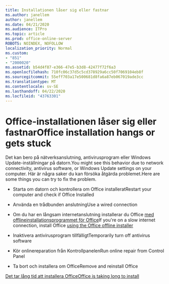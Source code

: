```yaml
---
title: Installationen låser sig eller fastnar
ms.author: janellem
author: janellem
ms.date: 04/21/2020
ms.audience: ITPro
ms.topic: article
ms.prod: office-online-server
ROBOTS: NOINDEX, NOFOLLOW
localization_priority: Normal
ms.custom:
- "851"
- "2000020"
ms.assetid: b54d4f87-e366-47e5-b3d8-42477f72f6a3
ms.openlocfilehash: 710fc06c37d5c5cd378929a6cc50f7069104eb8f
ms.sourcegitcommit: 55eff703a17e500681d8fa6a87eb067019ade3cc
ms.translationtype: MT
ms.contentlocale: sv-SE
ms.lasthandoff: 04/22/2020
ms.locfileid: "43763301"
---
```

# <a name="office-installation-hangs-or-gets-stuck"></a><span data-ttu-id="fef1d-102">Office-installationen låser sig eller fastnar</span><span class="sxs-lookup"><span data-stu-id="fef1d-102">Office installation hangs or gets stuck</span></span>

<span data-ttu-id="fef1d-103">Det kan bero på nätverksanslutning, antivirusprogram eller Windows Update-inställningar på datorn.</span><span class="sxs-lookup"><span data-stu-id="fef1d-103">You might see this behavior due to network connectivity, antivirus software, or Windows Update settings on your computer.</span></span> <span data-ttu-id="fef1d-104">Här är några saker du kan försöka åtgärda problemet.</span><span class="sxs-lookup"><span data-stu-id="fef1d-104">Here are some things you can try to fix the problem.</span></span>
  
- <span data-ttu-id="fef1d-105">Starta om datorn och kontrollera om Office installerat</span><span class="sxs-lookup"><span data-stu-id="fef1d-105">Restart your computer and check if Office Installed</span></span>

- <span data-ttu-id="fef1d-106">Använda en trådbunden anslutning</span><span class="sxs-lookup"><span data-stu-id="fef1d-106">Use a wired connection</span></span>

- <span data-ttu-id="fef1d-107">Om du har en långsam internetanslutning installerar du Office [med offlineinstallationsprogrammet för Office](https://support.office.com/article/f0a85fe7-118f-41cb-a791-d59cef96ad1c?wt.mc_id=Alchemy_ClientDIA)</span><span class="sxs-lookup"><span data-stu-id="fef1d-107">If you're on a slow internet connection, install Office [using the Office offline installer](https://support.office.com/article/f0a85fe7-118f-41cb-a791-d59cef96ad1c?wt.mc_id=Alchemy_ClientDIA)</span></span>

- <span data-ttu-id="fef1d-108">Inaktivera antivirusprogram tillfälligt</span><span class="sxs-lookup"><span data-stu-id="fef1d-108">Temporarily turn off antivirus software</span></span>

- <span data-ttu-id="fef1d-109">Kör onlinereparation från Kontrollpanelen</span><span class="sxs-lookup"><span data-stu-id="fef1d-109">Run online repair from Control Panel</span></span>

- <span data-ttu-id="fef1d-110">Ta bort och installera om Office</span><span class="sxs-lookup"><span data-stu-id="fef1d-110">Remove and reinstall Office</span></span>

[<span data-ttu-id="fef1d-111">Det tar lång tid att installera Office</span><span class="sxs-lookup"><span data-stu-id="fef1d-111">Office is taking long to install</span></span>](https://support.office.com/article/0f09f357-3fef-42a6-b8aa-cef4c6c44bdf?wt.mc_id=Alchemy_ClientDIA)
  